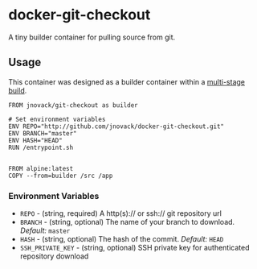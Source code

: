 # docker-git-checkout

A tiny builder container for pulling source from git.

## Usage

This container was designed as a builder container within a [multi-stage build](https://docs.docker.com/engine/userguide/eng-image/multistage-build/).

```
FROM jnovack/git-checkout as builder

# Set environment variables
ENV REPO="http://github.com/jnovack/docker-git-checkout.git"
ENV BRANCH="master"
ENV HASH="HEAD"
RUN /entrypoint.sh


FROM alpine:latest
COPY --from=builder /src /app
```

### Environment Variables

* `REPO` - (string, required) A http(s):// or ssh:// git repository url
* `BRANCH` - (string, optional) The name of your branch to download. _Default:_ `master`
* `HASH` - (string, optional) The hash of the commit. _Default:_ `HEAD`
* `SSH_PRIVATE_KEY` - (string, optional) SSH private key for authenticated repository download
